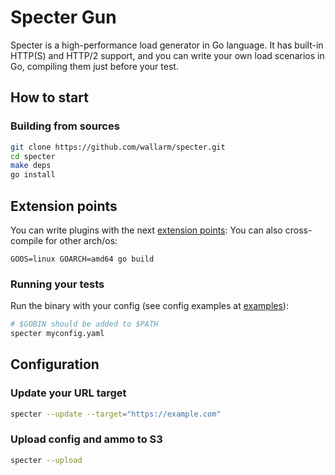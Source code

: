 # Specter Gun

Specter is a high-performance load generator in Go language.
It has built-in HTTP(S) and HTTP/2 support, and you can write your own load scenarios in Go, compiling them just before
your test.

## How to start

### Building from sources

```bash
git clone https://github.com/wallarm/specter.git
cd specter
make deps
go install
```

## Extension points

You can write plugins with the next [extension points](https://github.com/progrium/go-extpoints):
You can also cross-compile for other arch/os:

```
GOOS=linux GOARCH=amd64 go build
```

### Running your tests

Run the binary with your config (see config examples
at [examples](https://github.com/wallarm/specter/tree/develop/examples)):

```bash
# $GOBIN should be added to $PATH
specter myconfig.yaml
```

## Configuration

### Update your URL target

```bash
specter --update --target="https://example.com"
```

### Upload config and ammo to S3

```bash
specter --upload
```

